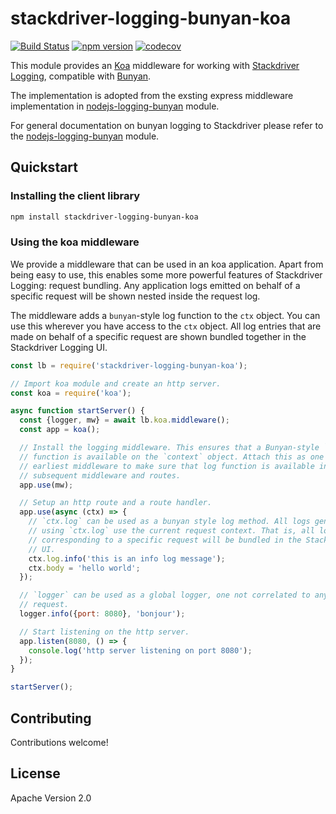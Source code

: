 # stackdriver-logging-bunyan-koa

[![Build Status](https://travis-ci.org/toolsplus/stackdriver-logging-bunyan-koa.svg?branch=master)](https://travis-ci.org/toolsplus/stackdriver-logging-bunyan-koa)
[![npm version](https://badge.fury.io/js/stackdriver-logging-bunyan-koa.svg)](https://badge.fury.io/js/stackdriver-logging-bunyan-koa)
[![codecov](https://codecov.io/gh/toolsplus/stackdriver-logging-bunyan-koa/branch/master/graph/badge.svg)](https://codecov.io/gh/toolsplus/stackdriver-logging-bunyan-koa)

This module provides an [Koa](https://koajs.com) middleware for working with [Stackdriver Logging](https://cloud.google.com/logging/docs),
compatible with [Bunyan](https://www.npmjs.com/package/bunyan).

The implementation is adopted from the exsting express middleware implementation
in [nodejs-logging-bunyan](https://github.com/googleapis/nodejs-logging-bunyan) module.

For general documentation on bunyan logging to Stackdriver please refer to the
[nodejs-logging-bunyan](https://github.com/googleapis/nodejs-logging-bunyan) module.



## Quickstart

### Installing the client library

```bash
npm install stackdriver-logging-bunyan-koa
```


### Using the koa middleware

We provide a middleware that can be used in an koa application. Apart from
being easy to use, this enables some more powerful features of Stackdriver
Logging: request bundling. Any application logs emitted on behalf of a specific
request will be shown nested inside the request log.

The middleware adds a `bunyan`-style log function to the `ctx` object. You
can use this wherever you have access to the `ctx` object. All log entries that 
are made on behalf of a specific request are shown bundled together in the 
Stackdriver Logging UI.

```javascript
const lb = require('stackdriver-logging-bunyan-koa');

// Import koa module and create an http server.
const koa = require('koa');

async function startServer() {
  const {logger, mw} = await lb.koa.middleware();
  const app = koa();

  // Install the logging middleware. This ensures that a Bunyan-style `log`
  // function is available on the `context` object. Attach this as one of the
  // earliest middleware to make sure that log function is available in all the
  // subsequent middleware and routes.
  app.use(mw);

  // Setup an http route and a route handler.
  app.use(async (ctx) => {
    // `ctx.log` can be used as a bunyan style log method. All logs generated
    // using `ctx.log` use the current request context. That is, all logs
    // corresponding to a specific request will be bundled in the Stackdriver
    // UI.
    ctx.log.info('this is an info log message');
    ctx.body = 'hello world';
  });

  // `logger` can be used as a global logger, one not correlated to any specific
  // request.
  logger.info({port: 8080}, 'bonjour');

  // Start listening on the http server.
  app.listen(8080, () => {
    console.log('http server listening on port 8080');
  });
}

startServer();
```

## Contributing

Contributions welcome!

## License

Apache Version 2.0
